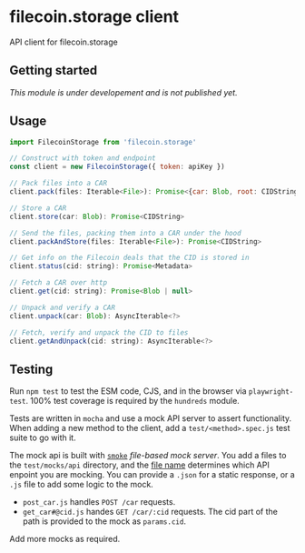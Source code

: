 # filecoin.storage client

API client for filecoin.storage

## Getting started

_This module is under developement and is not published yet._

## Usage

```js
import FilecoinStorage from 'filecoin.storage'

// Construct with token and endpoint
const client = new FilecoinStorage({ token: apiKey })

// Pack files into a CAR
client.pack(files: Iterable<File>): Promise<{car: Blob, root: CIDString}>

// Store a CAR
client.store(car: Blob): Promise<CIDString>

// Send the files, packing them into a CAR under the hood
client.packAndStore(files: Iterable<File>): Promise<CIDString>

// Get info on the Filecoin deals that the CID is stored in
client.status(cid: string): Promise<Metadata>

// Fetch a CAR over http
client.get(cid: string): Promise<Blob | null>

// Unpack and verify a CAR
client.unpack(car: Blob): AsyncIterable<?>

// Fetch, verify and unpack the CID to files
client.getAndUnpack(cid: string): AsyncIterable<?>
```

## Testing

Run `npm test` to test the ESM code, CJS, and in the browser via `playwright-test`. 100% test coverage is required by the `hundreds` module.

Tests are written in `mocha` and use a mock API server to assert functionality. When adding a new method to the client, add a `test/<method>.spec.js` test suite to go with it.

The mock api is built with [`smoke`](https://github.com/sinedied/smoke) _file-based mock server_. You add a files to the `test/mocks/api` directory, and the [file name](https://github.com/sinedied/smoke#file-naming) determines which API enpoint you are mocking. You can provide a `.json` for a static response, or a `.js` file to add some logic to the mock.

- `post_car.js` handles `POST /car` requests.
- `get_car#@cid.js` handes `GET /car/:cid` requests. The cid part of the path is provided to the mock as `params.cid`.

Add more mocks as required.
